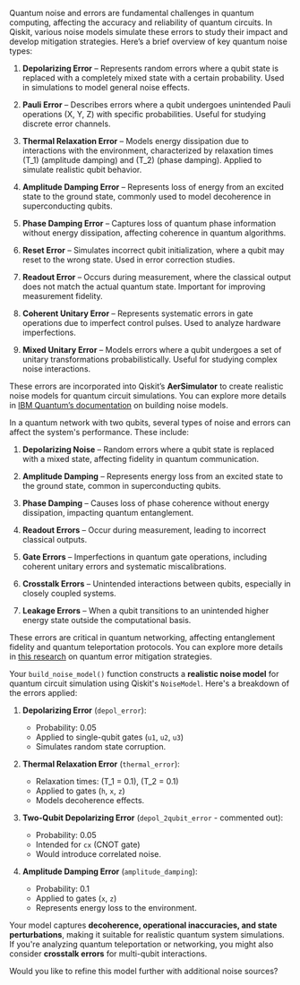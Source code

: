 Quantum noise and errors are fundamental challenges in quantum computing, affecting the accuracy and reliability of quantum circuits. In Qiskit, various noise models simulate these errors to study their impact and develop mitigation strategies. Here’s a brief overview of key quantum noise types:

1. **Depolarizing Error** – Represents random errors where a qubit state is replaced with a completely mixed state with a certain probability. Used in simulations to model general noise effects.

2. **Pauli Error** – Describes errors where a qubit undergoes unintended Pauli operations (X, Y, Z) with specific probabilities. Useful for studying discrete error channels.

3. **Thermal Relaxation Error** – Models energy dissipation due to interactions with the environment, characterized by relaxation times \(T_1\) (amplitude damping) and \(T_2\) (phase damping). Applied to simulate realistic qubit behavior.

4. **Amplitude Damping Error** – Represents loss of energy from an excited state to the ground state, commonly used to model decoherence in superconducting qubits.

5. **Phase Damping Error** – Captures loss of quantum phase information without energy dissipation, affecting coherence in quantum algorithms.

6. **Reset Error** – Simulates incorrect qubit initialization, where a qubit may reset to the wrong state. Used in error correction studies.

7. **Readout Error** – Occurs during measurement, where the classical output does not match the actual quantum state. Important for improving measurement fidelity.

8. **Coherent Unitary Error** – Represents systematic errors in gate operations due to imperfect control pulses. Used to analyze hardware imperfections.

9. **Mixed Unitary Error** – Models errors where a qubit undergoes a set of unitary transformations probabilistically. Useful for studying complex noise interactions.

These errors are incorporated into Qiskit’s **AerSimulator** to create realistic noise models for quantum circuit simulations. You can explore more details in [IBM Quantum’s documentation](https://docs.quantum.ibm.com/guides/build-noise-models) on building noise models.



In a quantum network with two qubits, several types of noise and errors can affect the system's performance. These include:

1. **Depolarizing Noise** – Random errors where a qubit state is replaced with a mixed state, affecting fidelity in quantum communication.

2. **Amplitude Damping** – Represents energy loss from an excited state to the ground state, common in superconducting qubits.

3. **Phase Damping** – Causes loss of phase coherence without energy dissipation, impacting quantum entanglement.

4. **Readout Errors** – Occur during measurement, leading to incorrect classical outputs.

5. **Gate Errors** – Imperfections in quantum gate operations, including coherent unitary errors and systematic miscalibrations.

6. **Crosstalk Errors** – Unintended interactions between qubits, especially in closely coupled systems.

7. **Leakage Errors** – When a qubit transitions to an unintended higher energy state outside the computational basis.

These errors are critical in quantum networking, affecting entanglement fidelity and quantum teleportation protocols. You can explore more details in [this research](https://link.springer.com/article/10.1007/s11128-024-04296-y) on quantum error mitigation strategies.



Your `build_noise_model()` function constructs a **realistic noise model** for quantum circuit simulation using Qiskit's `NoiseModel`. Here's a breakdown of the errors applied:

1. **Depolarizing Error** (`depol_error`):  
   - Probability: 0.05  
   - Applied to single-qubit gates (`u1`, `u2`, `u3`)  
   - Simulates random state corruption.

2. **Thermal Relaxation Error** (`thermal_error`):  
   - Relaxation times: \(T_1 = 0.1\), \(T_2 = 0.1\)  
   - Applied to gates (`h`, `x`, `z`)  
   - Models decoherence effects.

3. **Two-Qubit Depolarizing Error** (`depol_2qubit_error` - commented out):  
   - Probability: 0.05  
   - Intended for `cx` (CNOT gate)  
   - Would introduce correlated noise.

4. **Amplitude Damping Error** (`amplitude_damping`):  
   - Probability: 0.1  
   - Applied to gates (`x`, `z`)  
   - Represents energy loss to the environment.

Your model captures **decoherence, operational inaccuracies, and state perturbations**, making it suitable for realistic quantum system simulations. If you're analyzing quantum teleportation or networking, you might also consider **crosstalk errors** for multi-qubit interactions.

Would you like to refine this model further with additional noise sources?
